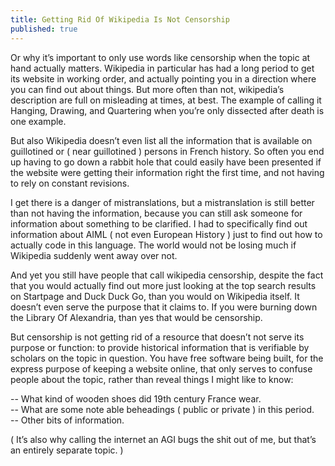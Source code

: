 ```yaml
---
title: Getting Rid Of Wikipedia Is Not Censorship
published: true
---
```

Or why it’s important to only use words like censorship when the topic at hand actually matters. Wikipedia in particular has had a long period to get its website in working order, and actually pointing you in a direction where you can find out about things. But more often than not, wikipedia’s description are full on misleading at times, at best. The example of calling it Hanging, Drawing, and Quartering when you’re only dissected after death is one example.

But also Wikipedia doesn’t even list all the information that is available on guillotined or ( near guillotined ) persons in French history. So often you end up having to go down a rabbit hole that could easily have been presented if the website were getting their information right the first time, and not having to rely on constant revisions.

I get there is a danger of mistranslations, but a mistranslation is still better than not having the information, because you can still ask someone for information about something to be clarified. I had to specifically find out information about AIML ( not even European History ) just to find out how to actually code in this language. The world would not be losing much if Wikipedia suddenly went away over not.

And yet you still have people that call wikipedia censorship, despite the fact that you would actually find out more just looking at the top search results on Startpage and Duck Duck Go, than you would on Wikipedia itself. It doesn’t even serve the purpose that it claims to. If you were burning down the Library Of Alexandria, than yes that would be censorship.

But censorship is not getting rid of a resource that doesn’t not serve its purpose or function: to provide historical information that is verifiable by scholars on the topic in question. You have free software being built, for the express purpose of keeping a website online, that only serves to confuse people about the topic, rather than reveal things I might like to know:

-- What kind of wooden shoes did 19th century France wear.<br />
-- What are some note able beheadings ( public or private ) in this period.<br />
-- Other bits of information.<br />

( It’s also why calling the internet an AGI bugs the shit out of me, but that’s an entirely separate topic. )
